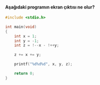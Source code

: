 #### Aşağıdaki programın ekran çıktısı ne olur? 

```C
#include <stdio.h>
 
int main(void)
{
	int x = 1;
	int y = -1;
	int z = !--x - !++y;
 
	z += x += y;
 
	printf("%d%d%d", x, y, z);
 
	return 0;
}
```
